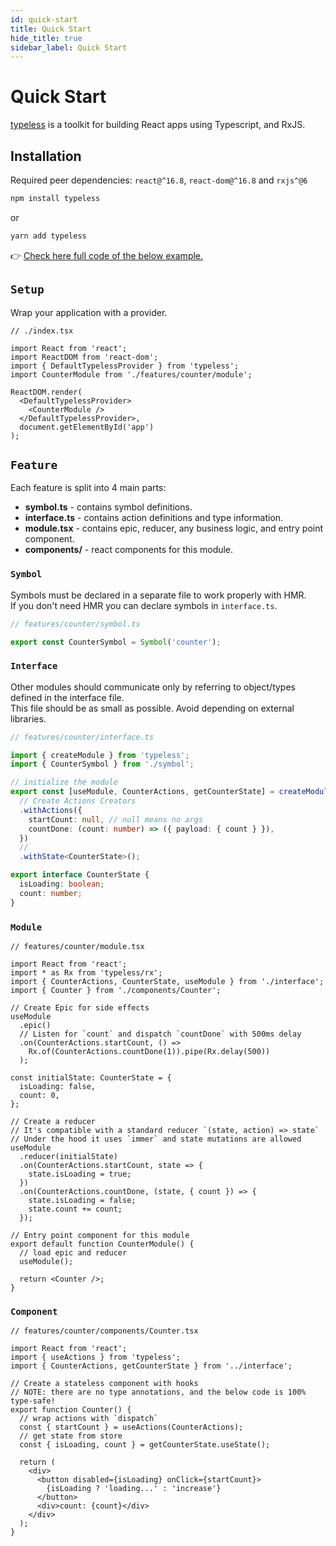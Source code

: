 ```yaml
---
id: quick-start
title: Quick Start
hide_title: true
sidebar_label: Quick Start
---
```


# Quick Start
[typeless](https://github.com/typeless-js/typeless) is a toolkit for building React apps using Typescript, and RxJS.


## Installation

Required peer dependencies: `react@^16.8`, `react-dom@^16.8` and `rxjs^@6`

```bash
npm install typeless
```

or

```bash
yarn add typeless
```

👉 [Check here full code of the below example.](https://codesandbox.io/s/x3qwol55xq)


## `Setup`
Wrap your application with a provider.

```tsx
// ./index.tsx

import React from 'react';
import ReactDOM from 'react-dom';
import { DefaultTypelessProvider } from 'typeless';
import CounterModule from './features/counter/module';

ReactDOM.render(
  <DefaultTypelessProvider>
    <CounterModule />
  </DefaultTypelessProvider>,
  document.getElementById('app')
);
```

## `Feature`
Each feature is split into 4 main parts:
- **symbol.ts** - contains symbol definitions.
- **interface.ts** - contains action definitions and type information.
- **module.tsx** - contains epic, reducer, any business logic, and entry point component.
- **components/** - react components for this module.

### `Symbol`
 Symbols must be declared in a separate file to work properly with HMR.  
 If you don't need HMR you can declare symbols in `interface.ts`.

```ts
// features/counter/symbol.ts

export const CounterSymbol = Symbol('counter');
```

### `Interface`
Other modules should communicate only by referring to object/types defined in the interface file.  
This file should be as small as possible. Avoid depending on external libraries.  


```ts
// features/counter/interface.ts

import { createModule } from 'typeless';
import { CounterSymbol } from './symbol';

// initialize the module
export const [useModule, CounterActions, getCounterState] = createModule(CounterSymbol)
  // Create Actions Creators
  .withActions({
    startCount: null, // null means no args
    countDone: (count: number) => ({ payload: { count } }),
  })
  //
  .withState<CounterState>();

export interface CounterState {
  isLoading: boolean;
  count: number;
}
```

### `Module`

```tsx
// features/counter/module.tsx

import React from 'react';
import * as Rx from 'typeless/rx';
import { CounterActions, CounterState, useModule } from './interface';
import { Counter } from './components/Counter';

// Create Epic for side effects
useModule
  .epic()
  // Listen for `count` and dispatch `countDone` with 500ms delay
  .on(CounterActions.startCount, () =>
    Rx.of(CounterActions.countDone(1)).pipe(Rx.delay(500))
  );

const initialState: CounterState = {
  isLoading: false,
  count: 0,
};

// Create a reducer
// It's compatible with a standard reducer `(state, action) => state`
// Under the hood it uses `immer` and state mutations are allowed
useModule
  .reducer(initialState)
  .on(CounterActions.startCount, state => {
    state.isLoading = true;
  })
  .on(CounterActions.countDone, (state, { count }) => {
    state.isLoading = false;
    state.count += count;
  });

// Entry point component for this module
export default function CounterModule() {
  // load epic and reducer
  useModule();

  return <Counter />;
}
```

### `Component`

```tsx
// features/counter/components/Counter.tsx

import React from 'react';
import { useActions } from 'typeless';
import { CounterActions, getCounterState } from '../interface';

// Create a stateless component with hooks
// NOTE: there are no type annotations, and the below code is 100% type-safe!
export function Counter() {
  // wrap actions with `dispatch`
  const { startCount } = useActions(CounterActions);
  // get state from store
  const { isLoading, count } = getCounterState.useState();

  return (
    <div>
      <button disabled={isLoading} onClick={startCount}>
        {isLoading ? 'loading...' : 'increase'}
      </button>
      <div>count: {count}</div>
    </div>
  );
}
```